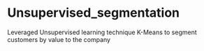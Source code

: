 # Unsupervised_segmentation
Leveraged Unsupervised learning technique K-Means to segment customers by value to the company
